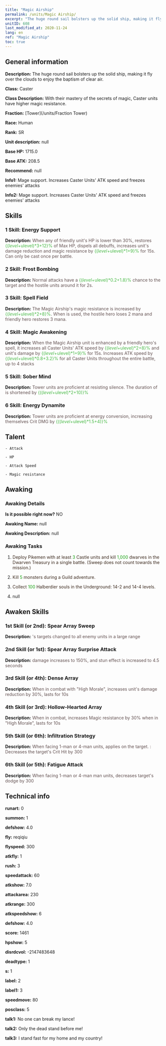 ```yaml
---
title: "Magic Airship"
permalink: /units/Magic Airship/
excerpt: "The huge round sail bolsters up the solid ship, making it fly over the clouds to enjoy the baptism of clear air."
unitID: 608
last_modified_at: 2020-11-24
lang: en
ref: "Magic Airship"
toc: true
---
```

## General information
 **Description:** The huge round sail bolsters up the solid ship, making it fly over the clouds to enjoy the baptism of clear air.

 **Class:** Caster

 **Class Description:** With their mastery of the secrets of magic, Caster units have higher magic resistance.

 **Fraction:** [Tower](/units/Fraction Tower)

 **Race:** Human

 **Rank:** SR

 **Unit description:** null

 **Base HP:** 1715.0

 **Base ATK:** 208.5

 **Recommend:** null

 **Info1:** Mage support. Increases Caster Units' ATK speed and freezes enemies' attacks

 **Info2:** Mage support. Increases Caster Units' ATK speed and freezes enemies' attacks

## Skills
### 1 Skill: Energy Support
 **Description:** <span style="color: #645252">When any of friendly unit's HP is lower than 30%, restores <span style="color: black"><span style="color: #48b946">{($level+$ulevel)*3+12}%<span style="color: black"><span style="color: #645252"> of Max HP, dispels all debuffs, increases unit's damage reduction and magic resistance by <span style="color: black"><span style="color: #48b946">{($level+$ulevel)*1+9}%<span style="color: black"><span style="color: #645252"> for 15s. Can only be cast once per battle.<span style="color: black">

### 2 Skill: Frost Bombing
 **Description:** <span style="color: #645252">Normal attacks have a <span style="color: black"><span style="color: #48b946">{($level+$ulevel)*0.2+1.8}%<span style="color: black"><span style="color: #645252"> chance to <span style="color: black"><span style="color: #48b946"><Freeze><span style="color: black"><span style="color: #645252"> the target and the hostile units around it for 2s.<span style="color: black">

### 3 Skill: Spell Field
 **Description:** <span style="color: #645252">The Magic Airship's magic resistance is increased by <span style="color: black"><span style="color: #48b946">{($level+$ulevel)*2+8}%<span style="color: black"><span style="color: #645252">. When <Magic Awakening> is used, the hostile hero loses 2 mana and friendly hero restores 3 mana.<span style="color: black">

### 4 Skill: Magic Awakening
 **Description:** <span style="color: #645252">When the Magic Airship unit is enhanced by a friendly hero's spell, it increases all Caster Units' ATK speed by <span style="color: black"><span style="color: #48b946">{($level+$ulevel)*2+8}%<span style="color: black"><span style="color: #645252"> and unit's damage by <span style="color: black"><span style="color: #48b946">{($level+$ulevel)*1+9}%<span style="color: black"><span style="color: #645252"> for 15s. Increases ATK speed by <span style="color: black"><span style="color: #48b946">{($level+$ulevel)*0.8+3.2}%<span style="color: black"><span style="color: #645252"> for all Caster Units throughout the entire battle, up to 4 stacks<span style="color: black">

### 5 Skill: Sober Mind
 **Description:** <span style="color: #645252">Tower units are proficient at resisting silence. The duration of <silence> is shortened by <span style="color: black"><span style="color: #48b946">{(($level+$ulevel)*2+10)}%<span style="color: black"><span style="color: #645252"><span style="color: black">

### 6 Skill: Energy Dynamite
 **Description:** <span style="color: #645252">Tower units are proficient at energy conversion, increasing themselves Crit DMG by <span style="color: black"><span style="color: #48b946">{(($level+$ulevel)*1.5+4)}%<span style="color: black"><span style="color: #645252"><span style="color: black">

## Talent

    - Attack

    - HP

    - Attack Speed

    - Magic resistance

## Awaking
### Awaking Details
 **Is it possible right now?** NO

 **Awaking Name:** null

 **Awaking Description:** null

### Awaking Tasks
 1. <span style="color: #3c2a1e">Deploy Pikemen with at least <span style="color: black"><span style="color: #1ca216">3<span style="color: black"><span style="color: #3c2a1e"> Castle units and kill <span style="color: black"><span style="color: #1ca216">1,000<span style="color: black"><span style="color: #3c2a1e"> dwarves in the Dwarven Treasury in a single battle. (Sweep does not count towards the mission.)<span style="color: black">

 2. <span style="color: #3c2a1e">Kill <span style="color: black"><span style="color: #1ca216">5<span style="color: black"><span style="color: #3c2a1e"> monsters during a Guild adventure.<span style="color: black">

 3. <span style="color: #3c2a1e">Collect <span style="color: black"><span style="color: #1ca216">100<span style="color: black"><span style="color: #3c2a1e"> Halberdier souls in the Underground: 14-2 and 14-4 levels.<span style="color: black">

 4. null

## Awaken Skills

### 1st Skill (or 2nd): Spear Array Sweep
 **Description:** <span style="color: #48b946"><Spear Array><span style="color: black"><span style="color: #645252">'s targets changed to all enemy units in a large range<span style="color: black">

### 2nd Skill (or 1st): Spear Array Surprise Attack
 **Description:** <span style="color: #48b946"><Spear Array><span style="color: black"><span style="color: #645252"> damage increases to 150%, and stun effect is increased to 4.5 seconds<span style="color: black">

### 3rd Skill (or 4th): Dense Array
 **Description:** <span style="color: #48b946"><Leadership><span style="color: black"><span style="color: #645252">When in combat with \"High Morale\", increases unit's damage reduction by 30%, lasts for 10s<span style="color: black">

### 4th Skill (or 3rd): Hollow-Hearted Array
 **Description:** <span style="color: #48b946"><Leadership><span style="color: black"><span style="color: #645252">When in combat, increases Magic resistance by 30% when in \"High Morale\", lasts for 10s<span style="color: black">

### 5th Skill (or 6th): Infiltration Strategy
 **Description:** <span style="color: #48b946"><Dragon Slaying><span style="color: black"><span style="color: #645252">When facing 1-man or 4-man units, applies <deterrence> on the target. <Deterrence>: Decreases the target's Crit Hit by 300<span style="color: black">

### 6th Skill (or 5th): Fatigue Attack
 **Description:** <span style="color: #48b946"><Dragon Slaying><span style="color: black"><span style="color: #645252">When facing 1-man or 4-man man units, decreases target's dodge by 300<span style="color: black">

## Technical info
 **runart:** 0

 **summon:** 1

 **defshow:** 4.0

 **fly:** reqiqiu

 **flyspeed:** 300

 **atkfly:** 1

 **rush:** 3

 **speedattack:** 60

 **atkshow:** 7.0

 **attackarea:** 230

 **atkrange:** 300

 **atkspeedshow:** 6

 **defshow:** 4.0

 **score:** 1461

 **hpshow:** 5

 **disrdcvol:** -2147483648

 **deadtype:** 1

 **s:** 1

 **label:** 2

 **label1:** 3

 **speedmove:** 80

 **posclass:** 5

 **talk1:** No one can break my lance!

 **talk2:** Only the dead stand before me!

 **talk3:** I stand fast for my home and my country!

